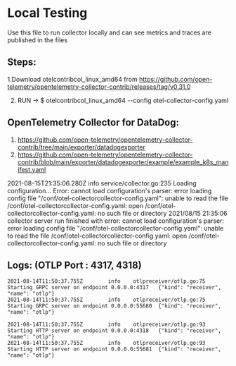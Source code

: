 # Local Testing
Use this file to run collector locally and can see metrics and traces are published in the files 

Steps:
---
1.Download otelcontribcol_linux_amd64 from https://github.com/open-telemetry/opentelemetry-collector-contrib/releases/tag/v0.31.0

2. RUN -> 
$ otelcontribcol_linux_amd64 --config otel-collector-config.yaml


OpenTelemetry Collector for DataDog:
---
1. https://github.com/open-telemetry/opentelemetry-collector-contrib/tree/main/exporter/datadogexporter
2. https://github.com/open-telemetry/opentelemetry-collector-contrib/blob/main/exporter/datadogexporter/example/example_k8s_manifest.yaml


2021-08-15T21:35:06.280Z        info    service/collector.go:235        Loading configuration...
Error: cannot load configuration's parser: error loading config file "/conf/otel-collectorcollector-config.yaml": unable to read the file /conf/otel-collectorcollector-config.yaml: open /conf/otel-collectorcollector-config.yaml: no such file or directory
2021/08/15 21:35:06 collector server run finished with error: cannot load configuration's parser: error loading config file "/conf/otel-collectorcollector-config.yaml": unable to read the file /conf/otel-collectorcollector-config.yaml: open /conf/otel-collectorcollector-config.yaml: no such file or directory

Logs: (OTLP Port : 4317, 4318)
---
```
2021-08-14T11:50:37.755Z        info    otlpreceiver/otlp.go:75 Starting GRPC server on endpoint 0.0.0.0:4317   {"kind": "receiver", "name": "otlp"}
2021-08-14T11:50:37.755Z        info    otlpreceiver/otlp.go:75 Starting GRPC server on endpoint 0.0.0.0:55680  {"kind": "receiver", "name": "otlp"}

2021-08-14T11:50:37.755Z        info    otlpreceiver/otlp.go:93 Starting HTTP server on endpoint 0.0.0.0:4318   {"kind": "receiver", "name": "otlp"}
2021-08-14T11:50:37.755Z        info    otlpreceiver/otlp.go:93 Starting HTTP server on endpoint 0.0.0.0:55681  {"kind": "receiver", "name": "otlp"}
```
